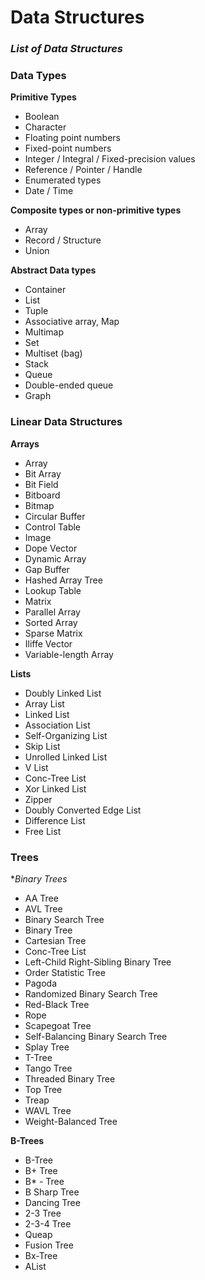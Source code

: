 # Data Structures

### _List of Data Structures_

### Data Types


**Primitive Types**
- Boolean
- Character
- Floating point numbers
- Fixed-point numbers
- Integer / Integral / Fixed-precision values
- Reference / Pointer / Handle
- Enumerated types
- Date / Time 


**Composite types or non-primitive types**
- Array
- Record / Structure
- Union


**Abstract Data types**
- Container
- List
- Tuple
- Associative array, Map
- Multimap
- Set
- Multiset (bag)
- Stack
- Queue
- Double-ended queue
- Graph


### Linear Data Structures


**Arrays**
- Array
- Bit Array
- Bit Field
- Bitboard
- Bitmap
- Circular Buffer
- Control Table
- Image
- Dope Vector
- Dynamic Array
- Gap Buffer
- Hashed Array Tree
- Lookup Table
- Matrix
- Parallel Array
- Sorted Array
- Sparse Matrix
- Iliffe Vector
- Variable-length Array


**Lists**
- Doubly Linked List
- Array List
- Linked List
- Association List
- Self-Organizing List
- Skip List
- Unrolled Linked List
- V List
- Conc-Tree List
- Xor Linked List
- Zipper
- Doubly Converted Edge List
- Difference List
- Free List


### Trees

**Binary Trees*
- AA Tree
- AVL Tree
- Binary Search Tree
- Binary Tree
- Cartesian Tree
- Conc-Tree List
- Left-Child Right-Sibling Binary Tree
- Order Statistic Tree
- Pagoda
- Randomized Binary Search Tree
- Red-Black Tree
- Rope
- Scapegoat Tree
- Self-Balancing Binary Search Tree
- Splay Tree
- T-Tree
- Tango Tree
- Threaded Binary Tree
- Top Tree
- Treap
- WAVL Tree
- Weight-Balanced Tree


**B-Trees**
- B-Tree
- B+ Tree
- B* - Tree
- B Sharp Tree
- Dancing Tree
- 2-3 Tree
- 2-3-4 Tree
- Queap
- Fusion Tree
- Bx-Tree
- AList

